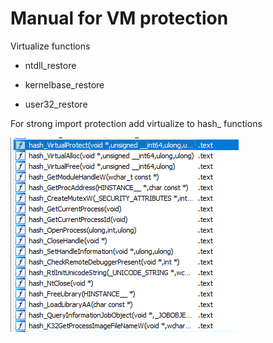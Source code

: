 # Manual for VM protection

Virtualize functions

- ntdll_restore

- kernelbase_restore

- user32_restore

For strong import protection add virtualize to hash_ functions

![hash.png](img/hash.png)